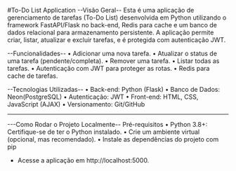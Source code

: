 #To-Do List Application
--Visão Geral--
Esta é uma aplicação de gerenciamento de tarefas (To-Do List) desenvolvida em Python utilizando o framework FastAPI/Flask no back-end, Redis para cache e um banco de dados relacional para armazenamento persistente. A aplicação permite criar, listar, atualizar e excluir tarefas, e é protegida com autenticação JWT.

--Funcionalidades--
•	Adicionar uma nova tarefa.
•	Atualizar o status de uma tarefa (pendente/completa).
•	Remover uma tarefa.
•	Listar todas as tarefas.
•	Autenticação com JWT para proteger as rotas.
•	Redis para cache de tarefas.

--Tecnologias Utilizadas--
•	Back-end: Python (Flask)
•	Banco de Dados: Neon(PostgreSQL)
•	Autenticação: JWT
•	Front-end: HTML, CSS, JavaScript (AJAX)
•	Versionamento: Git/GitHub
________________________________________
---Como Rodar o Projeto Localmente--
Pré-requisitos
•	Python 3.8+: Certifique-se de ter o Python instalado.
•	Crie um ambiente virtual (opcional, mas recomendado).
•   Instale as dependências do projeto com pip

* Acesse a aplicação em http://localhost:5000.
